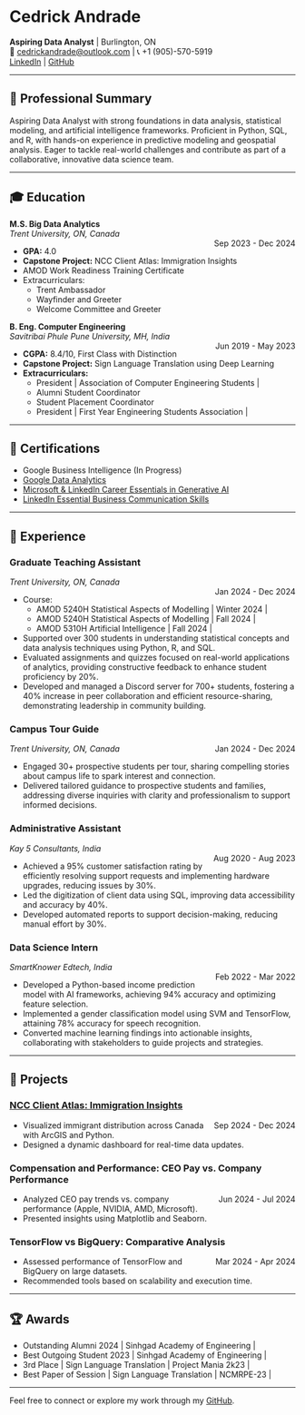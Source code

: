 # Cedrick Andrade

**Aspiring Data Analyst** | Burlington, ON  
📧 cedrickandrade@outlook.com | 📞 +1 (905)-570-5919  
[LinkedIn](https://www.linkedin.com/in/cedrick-andrade) | [GitHub](https://github.com/CedrickAndade)

---

## 📝 Professional Summary

Aspiring Data Analyst with strong foundations in data analysis, statistical modeling, and artificial intelligence frameworks. Proficient in Python, SQL, and R, with hands-on experience in predictive modeling and geospatial analysis. Eager to tackle real-world challenges and contribute as part of a collaborative, innovative data science team.

---

## 🎓 Education

**M.S. Big Data Analytics**  
*Trent University, ON, Canada*  
<span style="float: right;">Sep 2023 - Dec 2024</span>  
- **GPA:** 4.0  
- **Capstone Project:** NCC Client Atlas: Immigration Insights  
- AMOD Work Readiness Training Certificate  
- Extracurriculars:
  - Trent Ambassador
  - Wayfinder and Greeter
  - Welcome Committee and Greeter

**B. Eng. Computer Engineering**  
*Savitribai Phule Pune University, MH, India*  
<span style="float: right;">Jun 2019 - May 2023</span>  
- **CGPA:** 8.4/10, First Class with Distinction  
- **Capstone Project:** Sign Language Translation using Deep Learning
- **Extracurriculars:**
  - President | Association of Computer Engineering Students |
  - Alumni Student Coordinator
  - Student Placement Coordinator
  - President | First Year Engineering Students Association |

---

## 📜 Certifications

- Google Business Intelligence (In Progress)
- [Google Data Analytics](https://coursera.org/share/9d6ff8913a8ed43c8f5b5f7de49f8881)
- [Microsoft & LinkedIn Career Essentials in Generative AI](https://www.linkedin.com/learning/certificates/79ad4501f822c922c932d84b64b0435e59e71d375e70461e440b718c71367685) 
- [LinkedIn Essential Business Communication Skills](https://www.linkedin.com/learning/certificates/40d38cb3e30c908fca6f9a428f352cbf0c64fff8c121b7ff634def0c86de9967) 

---

## 💼 Experience

### Graduate Teaching Assistant  
*Trent University, ON, Canada*  
<span style="float: right;">Jan 2024 - Dec 2024</span>  
- Course:  
  - AMOD 5240H Statistical Aspects of Modelling | Winter 2024 |
  - AMOD 5240H Statistical Aspects of Modelling | Fall 2024 |
  - AMOD 5310H Artificial Intelligence | Fall 2024 |
-  Supported over 300 students in understanding statistical concepts and data analysis techniques using Python, R, and SQL. 
- Evaluated assignments and quizzes focused on real-world applications of analytics, providing constructive 
feedback to enhance student proficiency by 20%. 
- Developed and managed a Discord server for 700+ students, fostering a 40% increase in peer collaboration and efficient resource-sharing, demonstrating leadership in community building.

### Campus Tour Guide
*Trent University, ON, Canada*
<span style="float: right;">Jan 2024 - Dec 2024</span> 
- Engaged 30+ prospective students per tour, sharing compelling stories about campus life to spark interest and connection.  
- Delivered tailored guidance to prospective students and families, addressing diverse inquiries with clarity and professionalism to support informed decisions. 

### Administrative Assistant  
*Kay 5 Consultants, India*  
<span style="float: right;">Aug 2020 - Aug 2023</span>  
- Achieved a 95% customer satisfaction rating by efficiently resolving support requests and implementing hardware upgrades, reducing issues by 30%. 
- Led the digitization of client data using SQL, improving data accessibility and accuracy by 40%.  
- Developed automated reports to support decision-making, reducing manual effort by 30%. 

### Data Science Intern  
*SmartKnower Edtech, India*  
<span style="float: right;">Feb 2022 - Mar 2022</span>  
- Developed a Python-based income prediction model with AI frameworks, achieving 94% accuracy and optimizing feature selection. 
- Implemented a gender classification model using SVM and TensorFlow, attaining 78% accuracy for speech 
recognition. 
- Converted machine learning findings into actionable insights, collaborating with stakeholders to guide projects and strategies.

---

## 🌟 Projects

### [NCC Client Atlas: Immigration Insights](https://github.com/CedrickAndade)  
<span style="float: right;">Sep 2024 - Dec 2024</span>  
- Visualized immigrant distribution across Canada with ArcGIS and Python.  
- Designed a dynamic dashboard for real-time data updates.  

### Compensation and Performance: CEO Pay vs. Company Performance  
<span style="float: right;">Jun 2024 - Jul 2024</span>  
- Analyzed CEO pay trends vs. company performance (Apple, NVIDIA, AMD, Microsoft).  
- Presented insights using Matplotlib and Seaborn.  

### TensorFlow vs BigQuery: Comparative Analysis  
<span style="float: right;">Mar 2024 - Apr 2024</span>  
- Assessed performance of TensorFlow and BigQuery on large datasets.  
- Recommended tools based on scalability and execution time.  

---

## 🏆 Awards

- Outstanding Alumni 2024 | Sinhgad Academy of Engineering  |
- Best Outgoing Student 2023 | Sinhgad Academy of Engineering  |
- 3rd Place | Sign Language Translation | Project Mania 2k23  |
- Best Paper of Session | Sign Language Translation | NCMRPE-23 |

---

Feel free to connect or explore my work through my [GitHub](https://github.com/CedrickAndade).
